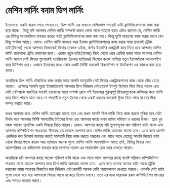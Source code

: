 # মেশিন লার্নিং বনাম ডিপ লার্নিং

ইতোমধ্যে একটা ধারনা পেয়ে গেছেন যে, ডিপ লার্নিং এর মাধ্যমে বেশিরভাগ সময়েই ডাটা ক্লাসিফিকেশনের কাজ করা হয়ে থাকে। কিন্তু যদি আপনার মেশিন লার্নিং সম্পর্কে ধারনা থেকে থাকে তাহলে হয়ত এটাও জানেন যে, মেশিন লার্নিং এর বিভিন্ন অ্যালগরিদম ব্যবহার করেও ডাটা ক্লাসিফিকেশনের কাজ করা যায়। কিন্তু দুটো মাধ্যমের কাজ করার ধরনে বেশ কিছু পার্থক্য আছে। যেমন- মেশিন লার্নিং ব্যবহার করে ইমেজ ক্লাসিফিকেশনের কাজ করার সময় প্রথমেই ট্রেনিং ডাটা\(ইমেজ\) থেকে আপনার নিজেকেই ফিচার \(যেমন-এইজ, কর্নার ইত্যাদি\) এক্সট্র্যাক্ট করে নিতে হবে আপনার মেশিন লার্নিং মডেলকে ট্রেনিং করানোর জন্য। এরপর নতুন ডাটা\(ইমেজ\) নিয়ে সেটার ধরন প্রেডিক্ট করার সময় আপনার মেশিন লার্নিং মডেল সেই ফিচার গুলোকেই ভ্যারিয়েবল \(চেনার হাতিয়ার\) হিসেবে কাজে লাগিয়ে নতুন ইমেজটাকে অ্যানালাইস করে ডিসিশন নেয়। এভাবে ইমেজের মধ্যে কোন একটি নির্দিষ্ট অবজেক্ট রিকগনিশন বা ডিটেকশণ এর কাজও করা হয়ে থাকে।

অন্যদিকে ডিপ লার্নিং টেকনিকে কাজ করার সময় আপনি ম্যানুয়ালি সেই ফিচার এক্সট্র্যাকশনের কাজ থেকে বেঁচে যেতে পারেন। এক্ষেত্রে আপনি পুরো ইমেজটাকেই আপনার ডিপ নিউরাল নেটওয়ার্কে ইনপুট হিসেবে দিয়ে দিতে পারেন এবং সেই নেটওয়ার্ক স্বয়ংক্রিয় ভাবেই লেবেলের সাথে সম্পর্ক রেখে ওই ইমেজের গুরুত্বপূর্ণ ফিচারগুলোকে কন্সিডার করে লার্নিং করে নিতে পারবে যাতে করে সে পরবর্তীতে নতুন ইমেজ থেকে একই ধরনের অবজেক্ট খুঁজে নিতে পারে বা তার টাস্ক সম্পন্ন করতে পারে।

কখন আপনার জন্য মেশিন লার্নিং অ্যাপ্রোচ ভালো হবে এবং কখন আপনি ডিপ লার্নিং নিয়ে কাজ করলে সুবিধা হবে সেটা নির্ভর করে আপনার নির্দিষ্ট সমস্যাটির টাইপের উপর এবং আপনার কাছে থাকা ডাটার পরিমাণ ও ধরনের উপর। তবে খুব সহজ ভাবেও প্রাথমিক একটা সিদ্ধান্ত নিতে পারেন। যেমন- আপনার কাছে যদি তুলনামূলক কম পরিমাণ ডাটা থাকে এবং আপনার কম্পিউটেশন পাওয়ারও সীমাবদ্ধ হয় তাহলে আপনার জন্য মেশিন লার্নিং অ্যাপ্রোচ ভালো হবে। এতে করে আপনি একদিকে কম রিসোর্স ব্যবহার করেই সমস্যাটি নিয়ে কাজ করতে পারবেন এবং সাথে সাথে যেহেতু আপনি নিজেই ডাটা থেকে ফিচার পছন্দ করেন আর বর্তমানে অনেক গুলো মেশিন লার্নিং অ্যালগরিদম আছে তাই, বিভিন্ন ফিচার এবং অ্যালগরিদম এর কম্বিনেশন ব্যবহার করে আপনার মডেল এর পারফর্মেন্স চেক করে দেখতে পারেন।

অন্যদিকে যদি আপনার কাছে অনেক পরিমাণ ডাটা থাকে এবং সাথে সাথে আপনার কাছে যথেষ্ট পরিমাণ কম্পিউটেশন পাওয়ার থাকে তাহলে আপনার জন্য ডিপ লার্নিং অ্যাপ্রোচ ভালো হবে। এতে করে অনেক অনেক ডাটা থেকে ট্রেনিং করানোর সময় আপনার ডিজাইন করা নিউরাল নেটওয়ার্কটি অনেক বেশি পারফেকশন দেখাতে পারবে। এমনকি সেই ডাটা গুলো থেকে ধরে ধরে আপনাকে ফিচার পছন্দ না করে দিলেও চলবে। তবে এর জন্য মারাত্মক রকম কম্পিউটেশন পাওয়ার এবং সময়ও দরকার পরবে।

